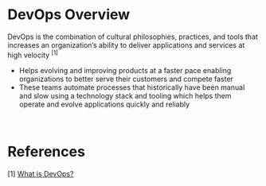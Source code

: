 # DevOps Overview

DevOps is the combination of cultural philosophies, practices, and tools that increases an organization’s ability to deliver applications and services at high velocity <sup>[1]</sup>

* Helps evolving and improving products at a faster pace enabling organizations to better serve their customers and compete faster
* These teams automate processes that historically have been manual and slow using a technology stack and tooling which helps them operate and evolve applications quickly and reliably

<br>

# References

[1] [What is DevOps?](https://aws.amazon.com/devops/what-is-devops/)
